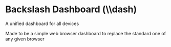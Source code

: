 # Backslash Dashboard (\\\\dash)
A unified dashboard for all devices

Made to be a simple web browser dashboard to replace the standard one of any given browser
